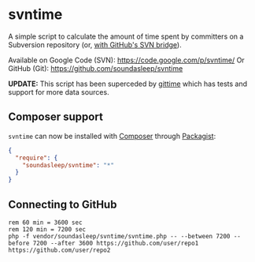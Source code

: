 svntime
=======

A simple script to calculate the amount of time spent by committers on a Subversion repository (or, [with GitHub's SVN bridge](https://help.github.com/articles/support-for-subversion-clients/)).

Available on Google Code (SVN): https://code.google.com/p/svntime/
Or GitHub (Git): https://github.com/soundasleep/svntime

**UPDATE:** This script has been superceded by [gittime](https://github.com/soundasleep/gittime) which has tests and support for more data sources.

## Composer support

`svntime` can now be installed with [Composer](https://getcomposer.org/) through [Packagist](https://packagist.org/packages/soundasleep/svntime):

```json
{
  "require": {
    "soundasleep/svntime": "*"
  }
}
```

## Connecting to GitHub

```shell
rem 60 min = 3600 sec
rem 120 min = 7200 sec
php -f vendor/soundasleep/svntime/svntime.php -- --between 7200 --before 7200 --after 3600 https://github.com/user/repo1 https://github.com/user/repo2
```
